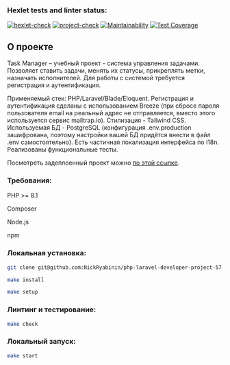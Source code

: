 ### Hexlet tests and linter status:
[![hexlet-check](https://github.com/NickRyabinin/php-laravel-developer-project-57/actions/workflows/hexlet-check.yml/badge.svg)](https://github.com/NickRyabinin/php-laravel-developer-project-57/actions/workflows/hexlet-check.yml)
[![project-check](https://github.com/NickRyabinin/php-laravel-developer-project-57/actions/workflows/project-check.yml/badge.svg)](https://github.com/NickRyabinin/php-laravel-developer-project-57/actions/workflows/project-check.yml)
[![Maintainability](https://api.codeclimate.com/v1/badges/2c8550d312b58654b076/maintainability)](https://codeclimate.com/github/NickRyabinin/php-laravel-developer-project-57/maintainability)
[![Test Coverage](https://api.codeclimate.com/v1/badges/2c8550d312b58654b076/test_coverage)](https://codeclimate.com/github/NickRyabinin/php-laravel-developer-project-57/test_coverage)

## О проекте

Task Manager – учебный проект - система управления задачами. Позволяет ставить задачи, менять их статусы, прикреплять метки, назначать исполнителей. Для работы с системой требуется регистрация и аутентификация.

Применяемый стек: PHP/Laravel/Blade/Eloquent. Регистрация и аутентификация сделаны с использованием Breeze (при сбросе пароля пользователя email на реальный адрес не отправляется, вместо этого используется сервис mailtrap.io). Стилизация - Tailwind CSS. Используемая БД - PostgreSQL (конфигурация .env.production зашифрована, поэтому настройки вашей БД придётся внести в файл .env самостоятельно). Есть частичная локализация интерфейса по i18n. Реализованы функциональные тесты.

Посмотреть задеплоенный проект можно [по этой ссылке](https://task-manager-k0gh.onrender.com).

### Требования:
PHP >= 8.1

Composer

Node.js

npm

### Локальная установка:
```bash
git clone git@github.com:NickRyabinin/php-laravel-developer-project-57.git

make install

make setup
```
### Линтинг и тестирование:
```bash
make check
```
### Локальный запуск:
```bash
make start
```

